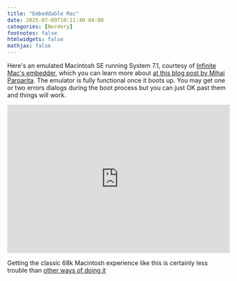 ```yaml
---
title: "Embeddable Mac"
date: 2025-07-09T10:11:40-04:00
categories: [Nerdery]
footnotes: false
htmlwidgets: false
mathjax: false
---
```



Here's an emulated Macintosh SE running System 7.1, courtesy of [Infinite Mac's embedder](https://infinitemac.org/embed), which you can learn more about [at this blog post by Mihai Parparita](https://blog.persistent.info/2025/07/infinite-mac-embedding.html). The emulator is fully functional once it boots up. You may get one or two errors dialogs during the boot process but you can just OK past them and things will work.

<iframe src="https://infinitemac.org/embed?disk=System+7.1&infinite_hd=true&machine=Mac+SE&auto_pause=true"
    width="512"
    height="342"
    allow="cross-origin-isolated"
    frameborder="0">
</iframe>

Getting the classic 68k Macintosh experience like this is certainly less trouble than [other ways of doing it](https://kieranhealy.org/blog/archives/2022/02/14/desktop-mac/)

